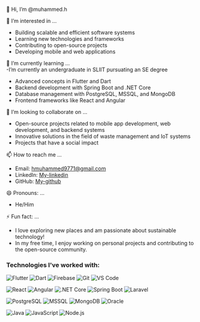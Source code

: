 👋 Hi, I’m @muhammed.h

👀 I’m interested in ...  
- Building scalable and efficient software systems  
- Learning new technologies and frameworks  
- Contributing to open-source projects  
- Developing mobile and web applications  

🌱 I’m currently learning ...  
-I’m currently an undergraduate in SLIIT pursuating an SE degree
- Advanced concepts in Flutter and Dart  
- Backend development with Spring Boot and .NET Core  
- Database management with PostgreSQL, MSSQL, and MongoDB  
- Frontend frameworks like React and Angular  

💞️ I’m looking to collaborate on ...  
- Open-source projects related to mobile app development, web development, and backend systems  
- Innovative solutions in the field of waste management and IoT systems  
- Projects that have a social impact  

📫 How to reach me ...  
- Email: hmuhammed9771@gmail.com  
- LinkedIn: [My-linkedin](https://linkedin.com/in/hussain-muhammed-mhd9771)  
- GitHub: [My-github](https://github.com/h-muhammed)

😄 Pronouns: ...  
- He/Him
  
⚡ Fun fact: ...  
- I love exploring new places and am passionate about sustainable technology!  
- In my free time, I enjoy working on personal projects and contributing to the open-source community.  

### Technologies I've worked with:
![Flutter](https://img.shields.io/badge/-Flutter-02569B?logo=flutter&logoColor=white&style=flat)
![Dart](https://img.shields.io/badge/-Dart-0175C2?logo=dart&logoColor=white&style=flat)
![Firebase](https://img.shields.io/badge/-Firebase-FFCA28?logo=firebase&logoColor=black&style=flat)
![Git](https://img.shields.io/badge/-Git-F05032?logo=git&logoColor=white&style=flat)
![VS Code](https://img.shields.io/badge/-VS%20Code-007ACC?logo=visual-studio-code&logoColor=white&style=flat)

![React](https://img.shields.io/badge/-React-61DAFB?logo=react&logoColor=white&style=flat)
![Angular](https://img.shields.io/badge/-Angular-DD0031?logo=angular&logoColor=white&style=flat)
![.NET Core](https://img.shields.io/badge/-.NET%20Core-512BD4?logo=.net&logoColor=white&style=flat)
![Spring Boot](https://img.shields.io/badge/-Spring%20Boot-6DB33F?logo=spring-boot&logoColor=white&style=flat)
![Laravel](https://img.shields.io/badge/-Laravel-FF2D20?logo=laravel&logoColor=white&style=flat)

![PostgreSQL](https://img.shields.io/badge/-PostgreSQL-336791?logo=postgresql&logoColor=white&style=flat)
![MSSQL](https://img.shields.io/badge/-Microsoft%20SQL%20Server-CC2927?logo=microsoft-sql-server&logoColor=white&style=flat)
![MongoDB](https://img.shields.io/badge/-MongoDB-47A248?logo=mongodb&logoColor=white&style=flat)
![Oracle](https://img.shields.io/badge/-Oracle-F80000?logo=oracle&logoColor=white&style=flat)

![Java](https://img.shields.io/badge/-Java-007396?logo=java&logoColor=white&style=flat)
![JavaScript](https://img.shields.io/badge/-JavaScript-F7DF1E?logo=javascript&logoColor=black&style=flat)
![Node.js](https://img.shields.io/badge/-Node.js-339933?logo=node.js&logoColor=white&style=flat)


<!---
IT22609212/IT22609212 is a ✨ special ✨ repository because its `README.md` (this file) appears on your GitHub profile.
You can click the Preview link to take a look at your changes.
--->
